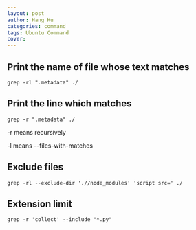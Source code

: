 ```yaml
---
layout: post
author: Hang Hu
categories: command
tags: Ubuntu Command 
cover: 
---
```


## Print the name of file whose text matches

```
grep -rl ".metadata" ./
```

## Print the line which matches

```
grep -r ".metadata" ./
```

-r means recursively  

-l means --files-with-matches 

## Exclude files

```
grep -rl --exclude-dir './/node_modules' 'script src=' ./
```

## Extension limit

```
grep -r 'collect' --include "*.py"
```